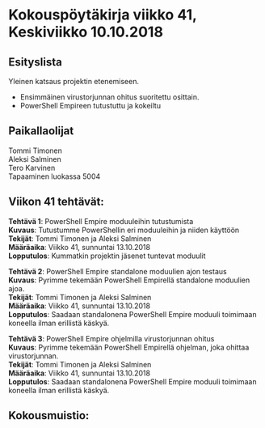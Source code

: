 # Kokouspöytäkirja viikko 41, Keskiviikko 10.10.2018  

## Esityslista  
Yleinen katsaus projektin etenemiseen.  
* Ensimmäinen virustorjunnan ohitus suoritettu osittain.
* PowerShell Empireen tutustuttu ja kokeiltu
  
## Paikallaolijat
Tommi Timonen  
Aleksi Salminen  
Tero Karvinen  
Tapaaminen luokassa 5004  

  
## Viikon 41 tehtävät:  

**Tehtävä 1**: PowerShell Empire moduuleihin tutustumista  
**Kuvaus**: Tutustumme PowerShellin eri moduuleihin ja niiden käyttöön  
**Tekijät**: Tommi Timonen ja Aleksi Salminen  
**Määräaika**: Viikko 41, sunnuntai 13.10.2018  
**Lopputulos**: Kummatkin projektin jäsenet tuntevat moduulit  

**Tehtävä 2**: PowerShell Empire standalone moduulien ajon testaus  
**Kuvaus**: Pyrimme tekemään PowerShell Empirellä standalone moduulien ajoa.  
**Tekijät**: Tommi Timonen ja Aleksi Salminen  
**Määräaika**: Viikko 41, sunnuntai 13.10.2018  
**Lopputulos**: Saadaan standalonena PowerShell Empire moduuli toimimaan koneella ilman erillistä käskyä.  

**Tehtävä 3**: PowerShell Empire ohjelmilla virustorjunnan ohitus  
**Kuvaus**: Pyrimme tekemään PowerShell Empirellä ohjelman, joka ohittaa virustorjunnan.  
**Tekijät**: Tommi Timonen ja Aleksi Salminen  
**Määräaika**: Viikko 41, sunnuntai 13.10.2018  
**Lopputulos**: Saadaan standalonena PowerShell Empire moduuli toimimaan koneella ilman erillistä käskyä.  


## Kokousmuistio:  



